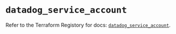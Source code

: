 # `datadog_service_account`

Refer to the Terraform Registory for docs: [`datadog_service_account`](https://registry.terraform.io/providers/datadog/datadog/3.33.0/docs/resources/service_account).
